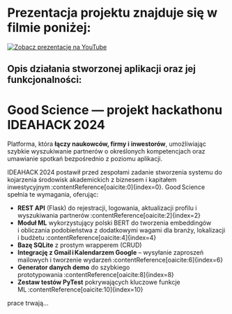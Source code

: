 # Prezentacja projektu znajduje się w filmie poniżej:
  [![Zobacz prezentację na YouTube](https://img.youtube.com/vi/Su2A1SZtQxU/0.jpg)](https://www.youtube.com/watch?v=Su2A1SZtQxU)


## Opis działania stworzonej aplikacji oraz jej funkcjonalności:
# Good Science — projekt hackathonu **IDEAHACK 2024**

Platforma, która **łączy naukowców, firmy i inwestorów**, umożliwiając szybkie wyszukiwanie partnerów o określonych kompetencjach oraz umawianie spotkań bezpośrednio z poziomu aplikacji.

IDEAHACK 2024 postawił przed zespołami zadanie stworzenia systemu do kojarzenia środowisk akademickich z biznesem i kapitałem inwestycyjnym :contentReference[oaicite:0]{index=0}. Good Science spełnia te wymagania, oferując:

* **REST API** (Flask) do rejestracji, logowania, aktualizacji profilu i wyszukiwania partnerów :contentReference[oaicite:2]{index=2}  
* **Moduł ML** wykorzystujący polski BERT do tworzenia embeddingów i obliczania podobieństwa z dodatkowymi wagami dla branży, lokalizacji i budżetu :contentReference[oaicite:4]{index=4}  
* **Bazę SQLite** z prostym wrapperem (CRUD)  
* **Integrację z Gmail i Kalendarzem Google** – wysyłanie zaproszeń mailowych i tworzenie wydarzeń :contentReference[oaicite:6]{index=6}  
* **Generator danych demo** do szybkiego prototypowania :contentReference[oaicite:8]{index=8}  
* **Zestaw testów PyTest** pokrywających kluczowe funkcje ML :contentReference[oaicite:10]{index=10}  

prace trwają...

